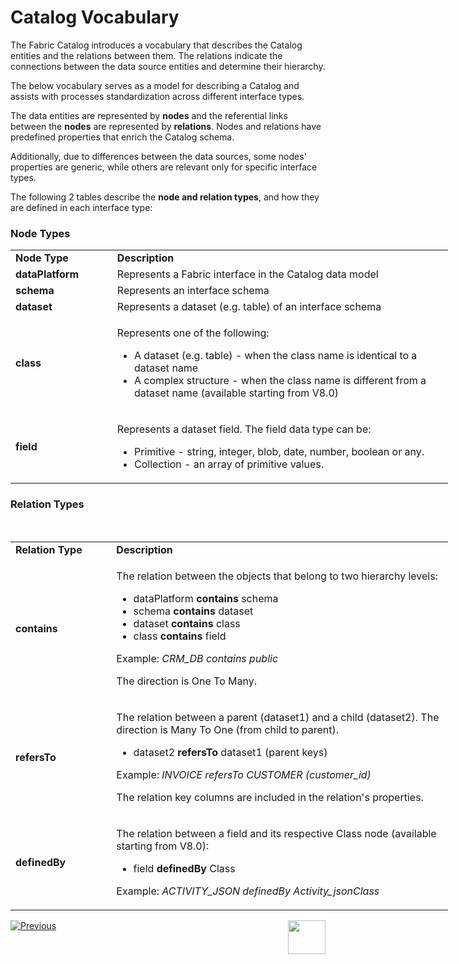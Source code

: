 # Catalog Vocabulary

The Fabric Catalog introduces a vocabulary that describes the Catalog entities and the relations between them. The relations indicate the connections between the data source entities and determine their hierarchy.

The below vocabulary serves as a model for describing a Catalog and assists with processes standardization across different interface types. 

The data entities are represented by **nodes** and the referential links between the **nodes** are represented by **relations**. Nodes and relations have predefined properties that enrich the Catalog schema. 

Additionally, due to differences between the data sources, some nodes' properties are generic, while others are relevant only for specific interface types.

The following 2 tables describe the **node and relation types**, and how they are defined in each interface type:

### Node Types

<table style="width: 700px;">
<tbody>
<tr>
<td style="width: 150px;"><strong>Node Type</strong></td>
<td style="width: 550px;"><strong>Description</strong></td>
</tr>
<tr>
<td ><strong>dataPlatform</strong></td>
<td>Represents a Fabric interface in the Catalog data model</td>
</tr>
<tr>
<td ><strong>schema</strong></td>
<td >Represents an interface schema</td>
</tr>
<tr>
<td ><strong>dataset</strong></td>
<td>Represents a dataset (e.g. table) of an interface schema</td>
</tr>
<tr>
<td><strong>class</strong></td>
<td>
<p>Represents one of the following:</p>
<ul>
<li>A dataset (e.g. table) - when the class name is identical to a dataset name</li>
<li>A complex structure  - when the class name is different from a dataset name (available starting from V8.0)</li>
</ul>
</td>
</tr>
<tr>
<td ><strong>field</strong></td>
<td >
<p>Represents a dataset field. The field data type can be:</p>
<ul>
<li>Primitive - string, integer, blob, date, number, boolean or any.</li>
<li>Collection - an array of primitive values.</li>
</ul>
</td>
</tr>
</tbody>
</table>




### Relation Types

<p>&nbsp;</p>
<table style="width: 700px;">
<tbody>
<tr>
<td style="width: 150px;"><strong>Relation Type</strong></td>
<td style="width: 550px;"><strong>Description</strong></td>
</tr>
<tr>
<td><strong>contains</strong></td>
<td>
<p>The relation between the objects that belong to two hierarchy levels:</p>
<ul>
<li>dataPlatform <strong>contains</strong> schema</li>
<li>schema <strong>contains</strong> dataset</li>
<li>dataset <strong>contains</strong> class</li>
<li>class <strong>contains</strong> field</li>
</ul>
<p>Example: <em>CRM_DB contains public</em></p>
<p>The direction is One To Many.</p>
</td>
</tr>
<tr>
<td ><strong>refersTo</strong></td>
<td >
<p>The relation between a parent (dataset1) and a child (dataset2). The direction is Many To One (from child to parent).</p>
<ul>
<li>dataset2 <strong>refersTo</strong> dataset1 (parent keys)</li>
</ul>
<p>Example: <em>INVOICE refersTo CUSTOMER (customer_id)</em></p>
<p>The relation key columns are included in the relation's properties.</p>
</td>
</tr>
<tr>
<td ><strong>definedBy</strong></td>
<td>
<p>The relation between a field and its respective Class node (available starting from V8.0):</p>
<ul>
<li>field <strong>definedBy</strong> Class</li>
</ul>
<p>Example: <em>ACTIVITY_JSON definedBy Activity_jsonClass</em></p>
</td>
</tr>
</tbody>
</table>










[![Previous](/articles/images/Previous.png)](01_catalog_overview.md)[<img align="right" width="60" height="54" src="/articles/images/Next.png">](03_discovery_process.md) 

